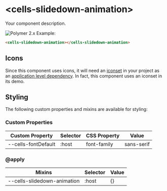 # &lt;cells-slidedown-animation&gt;

Your component description.

![Polymer 2.x](https://img.shields.io/badge/Polymer-2.x-green.svg)
Example:
```html
<cells-slidedown-animation></cells-slidedown-animation>
```

## Icons

Since this component uses icons, it will need an [iconset](https://bbva.cellsjs.com/guides/best-practices/cells-icons.html) in your project as an [application level dependency](https://bbva.cellsjs.com/guides/advanced-guides/application-level-dependencies.html). In fact, this component uses an iconset in its demo.

## Styling
  The following custom properties and mixins are available for styling:

  ### Custom Properties
  | Custom Property     | Selector | CSS Property | Value       |
  | ------------------- | -------- | ------------ | ----------- |
  | --cells-fontDefault | :host    | font-family  |  sans-serif |
  ### @apply
  | Mixins    | Selector | Value |
  | --------- | -------- | ----- |
  | --cells-slidedown-animation | :host    | {} |
